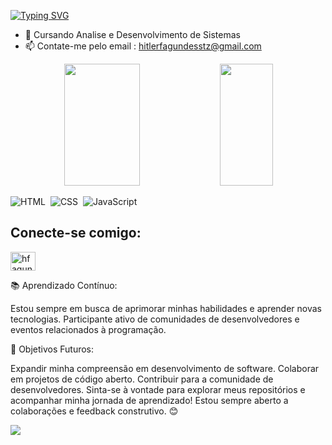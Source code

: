 [![Typing SVG](https://readme-typing-svg.herokuapp.com/?color=8A2BE2&size=35&center=true&vCenter=true&width=1000&lines=Olá,+Meu+nome+é+Hitler+Fagundes;Tenho+20+anos;Curso+Análise+e+Desenvolvimento+de+Sistemas)](https://git.io/typing-svg)

- 🔭 Cursando Analise e Desenvolvimento de Sistemas
- 📫 Contate-me pelo email : hitlerfagundesstz@gmail.com


<div align="center">  
  <img width="49%" height="195px" src="https://github-readme-stats.vercel.app/api?username=HFagundes&show_icons=true&count_private=true&hide_border=true&title_color=F724A9&icon_color=4B0082&text_color=FFFAFA&bg_color=0d1117"/>
  <img width="41%" height="195px" src="https://github-readme-stats.vercel.app/api/top-langs/?username=HFagundes&layout=compact&hide_border=true&title_color=F724A9&text_color=FFFAFA&bg_color=0d1117" />
</div>

![HTML](https://img.shields.io/badge/HTML5-0D1117?style=for-the-badge&logo=html5&logoColor=E34F26)&nbsp;
![CSS](https://img.shields.io/badge/-CSS-0D1117?style=for-the-badge&logo=CSS3&logoColor=1572B6&labelColor=0D1117)&nbsp;
![JavaScript](https://img.shields.io/badge/-JavaScript-0D1117?style=for-the-badge&logo=javascript&labelColor=0D1117)&nbsp;


## Conecte-se comigo:
<p align="left">
<a href="https://www.instagram.com/hfagundesz_/" target="blank"><img align="center" src="https://raw.githubusercontent.com/rahuldkjain/github-profile-readme-generator/master/src/images/icons/Social/instagram.svg" alt="hfagundes" height="30" width="40" /></a>
</p>



  📚 Aprendizado Contínuo:

Estou sempre em busca de aprimorar minhas habilidades e aprender novas tecnologias.
Participante ativo de comunidades de desenvolvedores e eventos relacionados à programação.

  🎯 Objetivos Futuros:

Expandir minha compreensão em desenvolvimento de software.
Colaborar em projetos de código aberto.
Contribuir para a comunidade de desenvolvedores.
Sinta-se à vontade para explorar meus repositórios e acompanhar minha jornada de aprendizado! Estou sempre aberto a colaborações e feedback construtivo. 😊


<p >
<img src="https://i.pinimg.com/originals/f1/ed/a4/f1eda4768df8d8135c779772f2833e88.gif">
</p>


